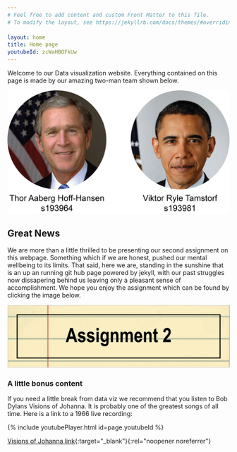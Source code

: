 ```yaml
---
# Feel free to add content and custom Front Matter to this file.
# To modify the layout, see https://jekyllrb.com/docs/themes/#overriding-theme-defaults

layout: home
title: Home page
youtubeId: zcWaHBOFkUw
---
```

Welcome to our Data visualization website. Everything contained on this page is made by our amazing two-man team shown below. 

![Place holder image](/Who.png)

## Great News
We are more than a little thrilled to be presenting our second assignment on this webpage. Something which if we are honest, pushed our mental wellbeing to its limits. That said, here we are, standing in the sunshine that is an up an running git hub page powered by jekyll, with our past struggles now dissapering behind us leaving only a pleasant sense of accomplishment. We hope you enjoy the assignment which can be found by clicking the image below.



[![Assignment 2 link](/Link%20image.png)](/page1/)

### A little bonus content
If you need a little break from data viz we recommend that you listen to Bob Dylans Visions of Johanna. It is probably one of the greatest songs of all time. Here is a link to a 1966 live recording:

{% include youtubePlayer.html id=page.youtubeId %}

[Visions of Johanna link](https://www.youtube.com/watch?v=uW9_2r3raHE){:target="_blank"}{:rel="noopener noreferrer"}